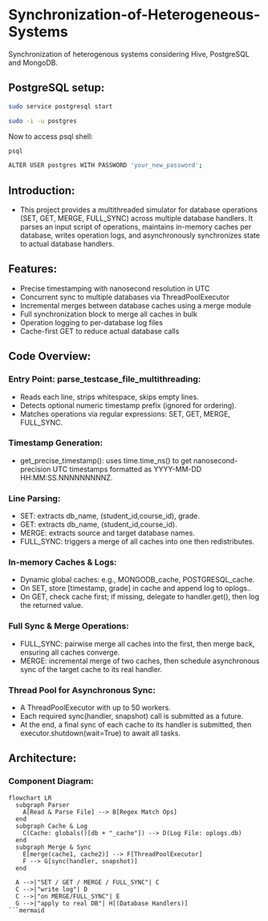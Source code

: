 # Synchronization-of-Heterogeneous-Systems
Synchronization of heterogenous systems considering Hive, PostgreSQL and MongoDB. 

## PostgreSQL setup:

```bash
sudo service postgresql start
```
```bash
sudo -i -u postgres
```

Now to access psql shell:
```bash
psql
```
```bash
ALTER USER postgres WITH PASSWORD 'your_new_password';
```

## Introduction:
- This project provides a multithreaded simulator for database operations (SET, GET, MERGE, FULL_SYNC) across multiple database handlers. It parses an input script of operations, maintains in-memory caches per database, writes operation logs, and asynchronously synchronizes state to actual database handlers.

## Features:
- Precise timestamping with nanosecond resolution in UTC
- Concurrent sync to multiple databases via ThreadPoolExecutor
- Incremental merges between database caches using a merge module
- Full synchronization block to merge all caches in bulk
- Operation logging to per-database log files
- Cache-first GET to reduce actual database calls

## Code Overview:
### Entry Point: parse_testcase_file_multithreading:
- Reads each line, strips whitespace, skips empty lines.
- Detects optional numeric timestamp prefix (ignored for ordering).
- Matches operations via regular expressions: SET, GET, MERGE, FULL_SYNC.

### Timestamp Generation:
- get_precise_timestamp(): uses time.time_ns() to get nanosecond-precision UTC timestamps formatted as YYYY-MM-DD HH:MM:SS.NNNNNNNNNZ.

### Line Parsing:
- SET: extracts db_name, (student_id,course_id), grade.
- GET: extracts db_name, (student_id,course_id).
- MERGE: extracts source and target database names.
- FULL_SYNC: triggers a merge of all caches into one then redistributes.

### In-memory Caches & Logs:
- Dynamic global caches: e.g., MONGODB_cache, POSTGRESQL_cache.
- On SET, store [timestamp, grade] in cache and append log to oplogs.<db>.
- On GET, check cache first; if missing, delegate to handler.get(), then log the returned value.

### Full Sync & Merge Operations:
- FULL_SYNC: pairwise merge all caches into the first, then merge back, ensuring all caches converge.
- MERGE: incremental merge of two caches, then schedule asynchronous sync of the target cache to its real handler.

### Thread Pool for Asynchronous Sync:
- A ThreadPoolExecutor with up to 50 workers.
- Each required sync(handler, snapshot) call is submitted as a future.
- At the end, a final sync of each cache to its handler is submitted, then executor.shutdown(wait=True) to await all tasks.

## Architecture:
### Component Diagram:
```mermaid
flowchart LR
  subgraph Parser
    A[Read & Parse File] --> B[Regex Match Ops]
  end
  subgraph Cache & Log
    C(Cache: globals()[db + "_cache"]) --> D(Log File: oplogs.db)
  end
  subgraph Merge & Sync
    E[merge(cache1, cache2)] --> F[ThreadPoolExecutor]
    F --> G[sync(handler, snapshot)]
  end

  A -->|"SET / GET / MERGE / FULL_SYNC"| C
  C -->|"write log"| D
  C -->|"on MERGE/FULL_SYNC"| E
  G -->|"apply to real DB"| H[(Database Handlers)]
```mermaid
